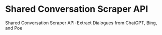 # Shared Conversation Scraper API
Shared Conversation Scraper API: Extract Dialogues from ChatGPT, Bing, and Poe
